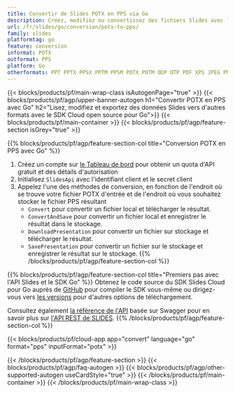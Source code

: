 ```yaml
---
title: Convertir de Slides POTX en PPS via Go
description: Créez, modifiez ou convertissez des fichiers Slides avec l'API REST et le SDK Go Open Source
url: /fr/slides/go/conversion/potx-to-pps/
family: slides
platformtag: go
feature: conversion
informat: POTX
outformat: PPS
platform: Go
otherformats: PPT PPTX PPSX PPTM PPSM POTX POTM ODP OTP PDF XPS JPEG PNG BMP TIFF SVG HTML SWF HTML5 GIF XAML MPEG4
---
```


{{< blocks/products/pf/main-wrap-class isAutogenPage="true" >}}
{{< blocks/products/pf/agp/upper-banner-autogen h1="Convertir POTX en PPS avec Go" h2="Lisez, modifiez et exportez des données Slides vers d'autres formats avec le SDK Cloud open source pour Go">}}
{{< blocks/products/pf/main-container >}}
{{< blocks/products/pf/agp/feature-section isGrey="true" >}}

{{% blocks/products/pf/agp/feature-section-col title="Conversion POTX en PPS avec Go" %}}
1. Créez un compte sur <a href="https://dashboard.aspose.cloud/">le Tableau de bord</a> pour obtenir un quota d'API gratuit et des détails d'autorisation
1. Initialisez ```SlidesApi``` avec l'identifiant client et le secret client
1. Appelez l'une des méthodes de conversion, en fonction de l'endroit où se trouve votre fichier POTX d'entrée et de l'endroit où vous souhaitez stocker le fichier PPS résultant
    - ```Convert``` pour convertir un fichier local et télécharger le résultat.
    - ```ConvertAndSave``` pour convertir un fichier local et enregistrer le résultat dans le stockage.
    - ```DownloadPresentation``` pour convertir un fichier sur stockage et télécharger le résultat.
    - ```SavePresentation``` pour convertir un fichier sur le stockage et enregistrer le résultat sur le stockage.
{{% /blocks/products/pf/agp/feature-section-col %}}

{{% blocks/products/pf/agp/feature-section-col title="Premiers pas avec l'API Slides et le SDK Go" %}}
Obtenez le code source du SDK Slides Cloud pour Go auprès de [GitHub](https://github.com/aspose-slides-cloud/aspose-slides-cloud-go) pour compiler le SDK vous-même ou dirigez-vous vers [les versions](https://releases.aspose.cloud/) pour d'autres options de téléchargement.

Consultez également [la référence de l'API](https://apireference.aspose.cloud/slides/) basée sur Swagger pour en savoir plus sur [l'API REST de SLIDES](https://products.aspose.cloud/slides/curl/).
{{% /blocks/products/pf/agp/feature-section-col %}}

{{< blocks/products/pf/cloud-app app="convert" language="go" format="pps" inputFormat="potx" >}}

{{< /blocks/products/pf/agp/feature-section >}}
{{< blocks/products/pf/agp/faq-autogen >}}
{{< blocks/products/pf/agp/other-supported-autogen useCardStyle="true" >}}
{{< /blocks/products/pf/main-container >}}
{{< /blocks/products/pf/main-wrap-class >}}